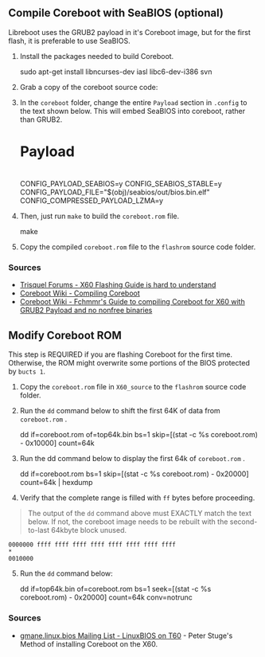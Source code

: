## Compile Coreboot with SeaBIOS (optional)

Libreboot uses the GRUB2 payload in it's Coreboot image, but for the first flash, it is preferable to use SeaBIOS.

1. Install the packages needed to build Coreboot.

    sudo apt-get install libncurses-dev iasl libc6-dev-i386 svn

2. Grab a copy of the coreboot source code:

3. In the `coreboot` folder, change the entire `Payload` section in `.config` to the text shown below. This will embed SeaBIOS into coreboot, rather than GRUB2.

    #
    # Payload
    #
    CONFIG_PAYLOAD_SEABIOS=y
    CONFIG_SEABIOS_STABLE=y
    CONFIG_PAYLOAD_FILE="$(obj)/seabios/out/bios.bin.elf"
    CONFIG_COMPRESSED_PAYLOAD_LZMA=y

4. Then, just run `make` to build the `coreboot.rom` file.

    make

5. Copy the compiled `coreboot.rom` file to the `flashrom` source code folder.

### Sources

* [Trisquel Forums - X60 Flashing Guide is hard to understand](http://trisquel.info/en/forum/coreboot-flashing)
* [Coreboot Wiki - Compiling Coreboot](http://www.coreboot.org/Build_HOWTO)
* [Coreboot Wiki - Fchmmr's Guide to compiling Coreboot for X60 with GRUB2 Payload and no nonfree binaries](http://www.coreboot.org/User:Fchmmr)

## Modify Coreboot ROM

This step is REQUIRED if you are flashing Coreboot for the first time. Otherwise, the ROM might overwrite some portions of the BIOS protected by `bucts 1`.

1. Copy the `coreboot.rom` file in `X60_source` to the `flashrom` source code folder.

2. Run the `dd` command below to shift the first 64K of data from `coreboot.rom` .

    dd if=coreboot.rom of=top64k.bin bs=1 skip=$[$(stat -c %s coreboot.rom) - 0x10000] count=64k

3. Run the dd command below to display the first 64k of `coreboot.rom` .

    dd if=coreboot.rom bs=1 skip=$[$(stat -c %s coreboot.rom) - 0x20000] count=64k | hexdump

4. Verify that the complete range is filled with `ff` bytes before proceeding.

> The output of the `dd` command above must EXACTLY match the text below. If not, the coreboot image needs to be rebuilt with the second-to-last 64kbyte block unused.

    0000000 ffff ffff ffff ffff ffff ffff ffff ffff 
    *
    0010000

5. Run the `dd` command below:

    dd if=top64k.bin of=coreboot.rom bs=1 seek=$[$(stat -c %s coreboot.rom) - 0x20000] count=64k conv=notrunc

### Sources

* [gmane.linux.bios Mailing List - LinuxBIOS on T60](http://comments.gmane.org/gmane.linux.bios/69354) - Peter Stuge's Method of installing Coreboot on the X60.
